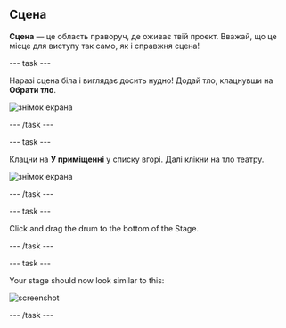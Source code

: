 ## Сцена

**Сцена** — це область праворуч, де оживає твій проєкт. Вважай, що це місце для виступу так само, як і справжня сцена!

\--- task \---

Наразі сцена біла і виглядає досить нудно! Додай тло, клацнувши на **Обрати тло**.

![знімок екрана](images/band-stage-choose.png)

\--- /task \---

\--- task \---

Клацни на **У приміщенні** у списку вгорі. Далі клікни на тло театру.

![знімок екрана](images/band-backdrop.png)

\--- /task \---

\--- task \---

Click and drag the drum to the bottom of the Stage.

\--- /task \---

\--- task \---

Your stage should now look similar to this:

![screenshot](images/band-stage.png)

\--- /task \---